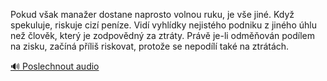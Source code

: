 
Pokud však manažer dostane naprosto volnou ruku, je vše jiné. Když spekuluje, riskuje cizí peníze. Vidí vyhlídky nejistého podniku z jiného úhlu než člověk, který je zodpovědný za ztráty. Právě je-li odměňován podílem na zisku, začíná příliš riskovat, protože se nepodílí také na ztrátách.

[🔊 Poslechnout audio](/data/7-paragraphs/audio/chapter_60/para_002-Pokud-vak-manaer-dostane-naprosto-volnou-ruku-j.mp3)
